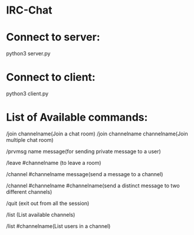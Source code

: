 # IRC-Chat

# Connect to server:
  python3 server.py

# Connect to client:
  python3 client.py

# List of Available commands:
  /join channelname(Join a chat room)
  /join channelname channelname(Join multiple chat room)

  /prvmsg name message(for sending private message to a user)

  /leave #channelname (to leave a room)

  /channel #channelname message(send a message to a channel)

  /channel #channelname #channelname(send a distinct message to two different channels)

  /quit   (exit out from all the session)

  /list   (List available channels)

  /list #channelname(List users in a channel)
